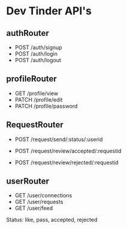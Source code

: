 # Dev Tinder API's

## authRouter
- POST /auth/signup
- POST /auth/login
- POST /auth/logout 

## profileRouter
- GET /profile/view
- PATCH /profile/edit
- PATCH /profile/password

## RequestRouter
- POST /request/send/:status/:userid

- POST /request/review/accepted/:requestid
- POST /request/review/rejected/:requestid

## userRouter
- GET /user/connections
- GET /user/requests
- GET /user/feed 

Status: like, pass, accepted, rejected

